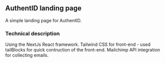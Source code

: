 ## AuthentID landing page
A simple landing page for AuthentID.

### Technical description
Using the NextJs React framework.
Tailwind CSS for front-end - used tailBlocks for quick contruction of the front-end.
Mailchimp API integration for collecting emails.
